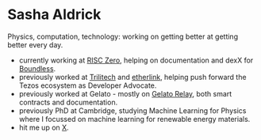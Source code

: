 # Sasha Aldrick

Physics, computation, technology: working on getting better at getting better every day.

* currently working at [RISC Zero](https://risczero.com), helping on documentation and dexX for [Boundless](https://beboundless.xyz).
* previously worked at [Trilitech](https://www.trili.tech/) and [etherlink](https://etherlink.com), helping push forward the Tezos ecosystem as Developer Advocate.
* previously worked at Gelato - mostly on [Gelato Relay](https://docs.gelato.network/developer-products/gelato-relay), both smart contracts and documentation. 
* previously PhD at Cambridge, studying Machine Learning for Physics where I focussed on machine learning for renewable energy materials.
* hit me up on [X](https://X.com/sashaaldrick).

